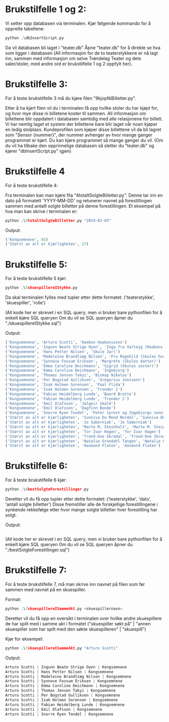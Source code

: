 # Brukstilfelle 1 og 2:

Vi setter opp databasen via terminalen.
Kjør følgende kommando for å opprette tabellene:

```py
python .\dbInsertScript.py
```

Da vil databasen bli laget i "teater.db"
Åpne "teater.db" for å direkte se hva som ligger i databasen
(All informasjon for de to teaterstykkene er nå lagt inn,
sammen med informasjon om selve Trøndelag Teater og dets saler/stoler,
med andre ord er brukstilfelle 1 og 2 oppfylt her).

# Brukstilfelle 3:

For å teste brukstilfelle 3 må du kjøre filen "9kjopNiBilletter.py".

Etter å ha kjørt filen vil du i terminalen få opp hvilke stoler du
har kjøpt for, og hvor mye disse ni billetene koster til sammen. All
informasjon om billettene blir oppdatert i databasen samtidig med
alle relasjonene for billett. Vi har nemlig laget et system der
billettene bare blir laget når noen kjøper en ledig stolplass. Kundeprofilen
som kjøper disse billettene vil da bli lagret som "Sensor {nummer}", der nummer avhenger av hvor mange ganger programmet er kjørt. Du kan kjøre
programmet så mange ganger du vil.
(Om du vil ha tilbake den opprinnelige databasen
så sletter du "teater.db" og kjører "dbInsertScript.py" igjen)

# Brukstilfelle 4

For å teste brukstilfelle 4:

Fra terminalen kan man kjøre fila "4totaltSolgteBilletter.py". Denne tar inn en dato på formatett 'YYYY-MM-DD' og retunerer navnet på forestillingen sammen med antalll solgte billetter på denne forestillingen. Et eksempel på hva man kan skrive i terminalen er:

```py
python .\4totaltSolgteBilletter.py "2024-02-03"
```

Output:

```py
('Kongsemnene', 65)
('Størst av alt er kjærligheten', 27)
```

# Brukstilfelle 5:

For å teste brukstilfelle 5
kjør:

```py
python .\5skuespillereIStykke.py
```

Da skal terminalen fylles med tupler etter dette formatet: ('teaterstykke', 'skuespiller', 'rolle')

(All kode her er skrevet i en SQL query, men vi bruker bare pythonfilen for å enkelt kjøre SQL queryen
Om du vil se SQL queryen åpner du "./skuespillereIStykke.sql")

Output:

```py
('Kongsemnene', 'Arturo Scotti', 'Haakon Haakonssonn')
('Kongsemnene', 'Ingunn Beate Strige Oyen', 'Inga fra Vartejg (Haakons mor)')
('Kongsemnene', 'Hans Petter Nilsen', 'Skule Jarl')
('Kongsemnene', 'Madeleine Brandtzæg Nilsen', 'Fru Ragnhild (Skules hustru)')
('Kongsemnene', 'Synnove Fossum Eriksen', 'Margrete (Skules datter)')
('Kongsemnene', 'Emma Caroline Deichmann', 'Sigrid (Skules soster)')
('Kongsemnene', 'Emma Caroline Deichmann', 'Ingebjorg')
('Kongsemnene', 'Thomas Jensen Takyi', 'Biskop Nikolas')
('Kongsemnene', 'Per Bogstad Gulliksen', 'Gregorius Jonssonn')
('Kongsemnene', 'Isak Holmen Sorensen', 'Paal Flida')
('Kongsemnene', 'Isak Holmen Sorensen', 'Tronder 1')
('Kongsemnene', 'Fabian Heidelberg Lunde', 'Baard Bratte')
('Kongsemnene', 'Fabian Heidelberg Lunde', 'Tronder 2')
('Kongsemnene', 'Emil Olafsson', 'Jatgeir Skald')
('Kongsemnene', 'Emil Olafsson', 'Dagfinn Bonde')
('Kongsemnene', 'Snorre Ryen Tondel', 'Peter (prest og Ingebjorgs sonn)')
('Størst av alt er kjærligheten', 'Sunniva Du Mond Nordal', 'Sunniva Du Mond Nordal')
('Størst av alt er kjærligheten', 'Jo Saberniak', 'Jo Saberniak')
('Størst av alt er kjærligheten', 'Marte M. Steinholt', 'Marte M. Steinholt')
('Størst av alt er kjærligheten', 'Tor Ivar Hagen', 'Tor Ivar Hagen')
('Størst av alt er kjærligheten', 'Trond-Ove Skrodal', 'Trond-Ove Skrodal')
('Størst av alt er kjærligheten', 'Natalie Grondahl Tangen', 'Natalie Grondahl Tangen')
('Størst av alt er kjærligheten', 'Aasmund Flaten', 'Aasmund Flaten')
```

# Brukstilfelle 6:

For å teste brukstilfelle 6
kjør:

```py
python .\6bestSolgteForestillinger.py
```

Deretter vil du få opp tupler etter dette formatet: ('teaterstykke', 'dato', 'antall solgte billetter')
Disse fremstiller alle de forskjellige forestillingene i synkende rekkefølge etter hvor mange solgte
billetter hver forestilling har solgt.

Output:

```

```

(All kode her er skrevet i en SQL query, men vi bruker bare pythonfilen for å enkelt kjøre SQL queryen
Om du vil se SQL queryen åpner du "./bestSolgteForestillinger.sql")

# Brukstilfelle 7:

For å teste brukstilfelle 7, må man skrive inn navnet på filen som før sammen med navnet på en skuespiller.

Format:

```py
python .\7skuespillereISammeAkt.py <skuespillernavn>
```

Deretter vil du få opp en oversikt i terminalen over hvilke andre skuespillere de har spilt med i samme akt
i formatet ("skuespiller søkt på" | "annen skuespiller som har spilt med den søkte skuespilleren" | "skuespill")

Kjør for eksempel:

```py
python .\7skuespillereISammeAkt.py "Arturo Scotti"
```

Output:

```py
Arturo Scotti | Ingunn Beate Strige Oyen | Kongsemnene
Arturo Scotti | Hans Petter Nilsen | Kongsemnene
Arturo Scotti | Madeleine Brandtzæg Nilsen | Kongsemnene
Arturo Scotti | Synnove Fossum Eriksen | Kongsemnene
Arturo Scotti | Emma Caroline Deichmann | Kongsemnene
Arturo Scotti | Thomas Jensen Takyi | Kongsemnene
Arturo Scotti | Per Bogstad Gulliksen | Kongsemnene
Arturo Scotti | Isak Holmen Sorensen | Kongsemnene
Arturo Scotti | Fabian Heidelberg Lunde | Kongsemnene
Arturo Scotti | Emil Olafsson | Kongsemnene
Arturo Scotti | Snorre Ryen Tondel | Kongsemnene
```
